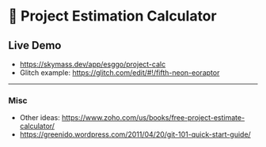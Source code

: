 # 🧮 Project Estimation Calculator

## Live Demo
* https://skymass.dev/app/esggo/project-calc
* Glitch example: https://glitch.com/edit/#!/fifth-neon-eoraptor

------

### Misc
* Other ideas: https://www.zoho.com/us/books/free-project-estimate-calculator/
* https://greenido.wordpress.com/2011/04/20/git-101-quick-start-guide/

